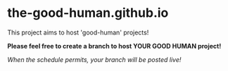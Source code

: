 # the-good-human.github.io

This project aims to host 'good-human' projects!

**Please feel free to create a branch to host YOUR GOOD HUMAN project!**

*When the schedule permits, your branch will be posted live!*
